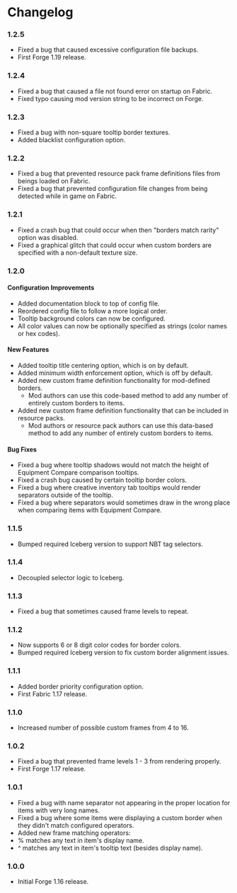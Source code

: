 # Changelog

### 1.2.5
- Fixed a bug that caused excessive configuration file backups.
- First Forge 1.19 release.

### 1.2.4
- Fixed a bug that caused a file not found error on startup on Fabric.
- Fixed typo causing mod version string to be incorrect on Forge.

### 1.2.3
- Fixed a bug with non-square tooltip border textures.
- Added blacklist configuration option.

### 1.2.2
- Fixed a bug that prevented resource pack frame definitions files from beings loaded on Fabric.
- Fixed a bug that prevented configuration file changes from being detected while in game on Fabric.

### 1.2.1
- Fixed a crash bug that could occur when then "borders match rarity" option was disabled.
- Fixed a graphical glitch that could occur when custom borders are specified with a non-default texture size.

### 1.2.0
#### Configuration Improvements

- Added documentation block to top of config file.
- Reordered config file to follow a more logical order.
- Tooltip background colors can now be configured.
- All color values can now be optionally specified as strings (color names or hex codes).

#### New Features

- Added tooltip title centering option, which is on by default.
- Added minimum width enforcement option, which is off by default.
- Added new custom frame definition functionality for mod-defined borders.
  - Mod authors can use this code-based method to add any number of entirely custom borders to items.
- Added new custom frame definition functionality that can be included in resource packs.
  - Mod authors or resource pack authors can use this data-based method to add any number of entirely custom borders to items.

#### Bug Fixes

- Fixed a bug where tooltip shadows would not match the height of Equipment Compare comparison tooltips.
- Fixed a crash bug caused by certain tooltip border colors.
- Fixed a bug where creative inventory tab tooltips would render separators outside of the tooltip.
- Fixed a bug where separators would sometimes draw in the wrong place when comparing items with Equipment Compare.

### 1.1.5
- Bumped required Iceberg version to support NBT tag selectors.

### 1.1.4
- Decoupled selector logic to Iceberg.

### 1.1.3
- Fixed a bug that sometimes caused frame levels to repeat.

### 1.1.2
- Now supports 6 or 8 digit color codes for border colors.
- Bumped required Iceberg version to fix custom border alignment issues.

### 1.1.1
- Added border priority configuration option.
- First Fabric 1.17 release.

### 1.1.0
- Increased number of possible custom frames from 4 to 16.

### 1.0.2
- Fixed a bug that prevented frame levels 1 - 3 from rendering properly.
- First Forge 1.17 release.

### 1.0.1
- Fixed a bug with name separator not appearing in the proper location for items with very long names.
- Fixed a bug where some items were displaying a custom border when they didn't match configured operators.
- Added new frame matching operators:
-   % matches any text in item's display name.
-   ^ matches any text in item's tooltip text (besides display name).

### 1.0.0
- Initial Forge 1.16 release.
